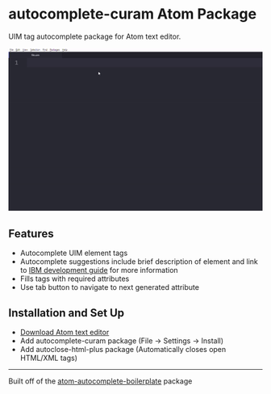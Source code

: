 # autocomplete-curam Atom Package

UIM tag autocomplete package for Atom text editor.

![](data/atomexamplegif.gif)

## Features

* Autocomplete UIM element tags
* Autocomplete suggestions include brief description of element and link to [IBM development guide](https://www.ibm.com/support/knowledgecenter/en/SS8S5A_7.0.4/com.ibm.curam.content.doc/WebClientReference/r_WEBCREF_Reference1UimReferenceForPagesViews1.html) for more information
* Fills tags with required attributes
* Use tab button to navigate to next generated attribute

## Installation and Set Up

* [Download Atom text editor](https://atom.io/)
* Add autocomplete-curam package (File -> Settings -> Install)
* Add autoclose-html-plus package (Automatically closes open HTML/XML tags)

- - - -

Built off of the [atom-autocomplete-boilerplate](https://atom.io/packages/autocomplete-boilerplate) package

